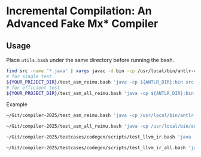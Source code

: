# Incremental Compilation: An Advanced Fake Mx* Compiler

## Usage

Place `utils.bash` under the same directory before running the bash.

```bash
find src -name '*.java' | xargs javac -d bin -cp /usr/local/bin/antlr-4.13.2-complete.jar
# for single test
${YOUR_PRIJECT_DIR}/test_asm_reimu.bash 'java -cp ${ANTLR_DIR}:bin src.Main -S' ${TESTCASE} ${BUILTIN}
# for efficient test
${YOUR_PROJECT_DIR}/test_asm_all_reimu.bash 'java -cp ${ANTLR_DIR}:bin src.Main -S' ${TESTCASE_DIR} ${BUILTIN}
```

Example
```bash
~/Git/compiler-2025/test_asm_reimu.bash 'java -cp /usr/local/bin/antlr-4.13.2-complete.jar:bin src.Main -S' testcases/codegen/optim/binary_tree.mx src/builtin/builtin.s
```

```bash
~/Git/compiler-2025/test_asm_all_reimu.bash 'java -cp /usr/local/bin/antlr-4.13.2-complete.jar:bin src.Main -S' testcases/codegen src/builtin/builtin.s
```

```bash
~/Git/compiler-2025/testcases/codegen/scripts/test_llvm_ir.bash 'java -cp /usr/local/bin/antlr-4.13.2-complete.jar:bin src.Main -S' testcases/codegen/optim/binary_tree.mx src/builtin/builtin.ll
```

```bash
~/Git/compiler-2025/testcases/codegen/scripts/test_llvm_ir_all.bash 'java -cp /usr/local/bin/antlr-4.13.2-complete.jar:bin src.Main -S' testcases/codegen src/builtin/builtin.ll
```
